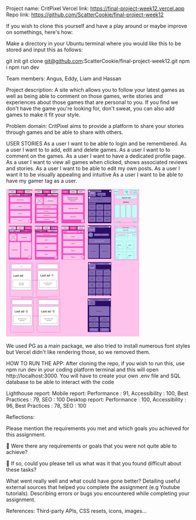 Project name: CritPixel
Vercel link: https://final-project-week12.vercel.app
Repo link: https://github.com/ScatterCookie/final-project-week12

If you wish to clone this yourself and have a play around or maybe improve on somethings, here's how:

Make a directory in your Ubuntu terminal where you would like this to be stored and input this as follows: 

git init
git clone git@github.com:ScatterCookie/final-project-week12.git
npm i
npm run dev

Team members: Angus, Eddy, Liam and Hassan

Project description:
A site which allows you to follow your latest games as well as being able to comment on those games, write stories and experiences about those games that are personal to you. If you find we don't have the game you're looking for, don't sweat, you can also add games to make it fit your style.

Problem domain: 
CritPixel aims to provide a platform to share your stories through games and be able to share with others.

USER STORIES
As a user I want to be able to login and be remembered.
As a user I want to to add, edit and delete games.
As a user I want to to comment on the games.
As a user I want to have a dedicated profile page.
As a user I want to  view all games when clicked, shows associated reviews and stories.
As a user I want to be able to edit my own posts.
As a user I want it to be visually appealing and intuitive
As a user I want to be able to have my gamer tag as a user.

![Figma Wireframe](image.png)

We used PG as a main package, we also tried to install numerous font styles but Vercel didn't like rendering those, so we removed them.

HOW TO RUN THE APP:
 After cloning the repo, if you wish to run this, use npm run dev in your coding platform terminal and this will open http://localhost:3000. You will have to create your own .env file and SQL database to be able to interact with the code

Lighthouse report: Mobile report: Performance : 91, Accessibility : 100, Best
                                   Practices : 79, SEO : 100
                                  Desktop report: Performance : 100, Accessibility : 96, Best Practices : 78, SEO : 100

Reflections:

Please mention the requirements you met and which goals you achieved for this assignment.

🎯 Were there any requirements or goals that you were not quite able to achieve?

🎯 If so, could you please tell us what was it that you found difficult about these tasks?
 
What went really well and what could have gone better?
Detailing useful external sources that helped you complete the assignment (e.g Youtube tutorials).
Describing errors or bugs you encountered while completing your assignment.

References:
Third-party APIs, CSS resets, icons, images... 

